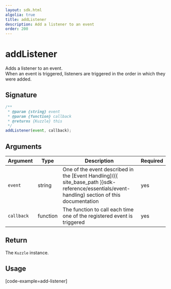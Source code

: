 ```yaml
---
layout: sdk.html
algolia: true
title: addListener
description: Add a listener to an event
order: 200
---
```


# addListener

Adds a listener to an event.  
When an event is triggered, listeners are triggered in the order in which they were added.

## Signature

```javascript
/**
 * @param {string} event
 * @param {function} callback
 * @returns {Kuzzle} this
 */
addListener(event, callback);
```

## Arguments

| Argument   | Type     | Description                                                                                                                                   | Required |
| ---------- | -------- | --------------------------------------------------------------------------------------------------------------------------------------------- | -------- |
| `event`    | string   | One of the event described in the [Event Handling]({{ site_base_path }}sdk-reference/essentials/event-handling) section of this documentation | yes      |
| `callback` | function | The function to call each time one of the registered event is triggered                                                                       | yes      |

## Return

The `Kuzzle` instance.

## Usage

[code-example=add-listener]
